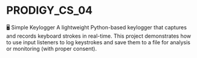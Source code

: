 # PRODIGY_CS_04
🖥️ Simple Keylogger  A lightweight Python-based keylogger that captures and records keyboard strokes in real-time. This project demonstrates how to use input listeners to log keystrokes and save them to a file for analysis or monitoring (with proper consent).
